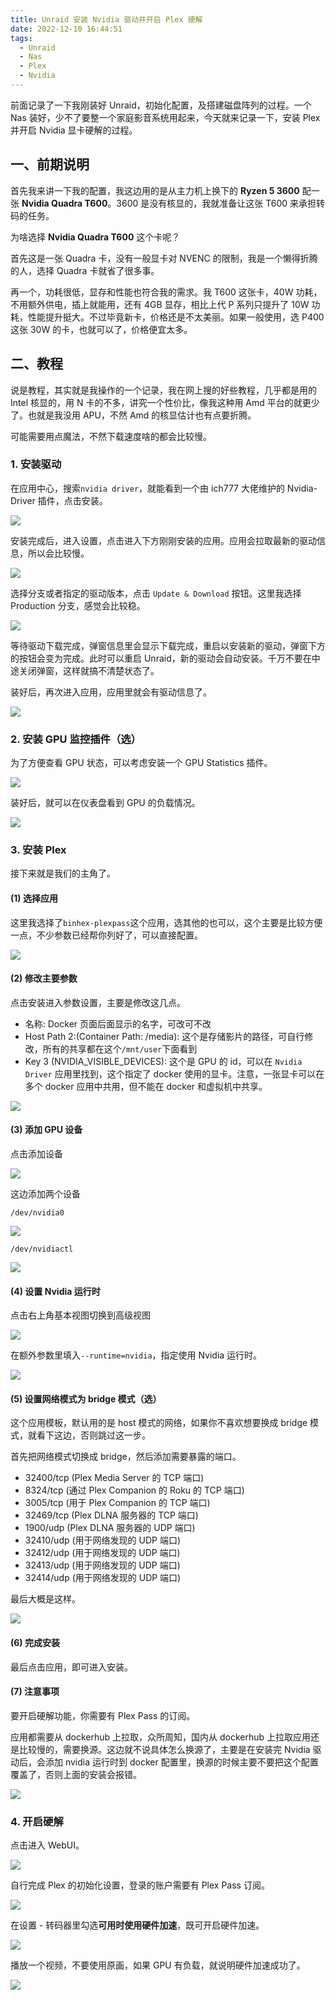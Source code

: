 ```yaml
---
title: Unraid 安装 Nvidia 驱动并开启 Plex 硬解
date: 2022-12-10 16:44:51
tags:
  - Unraid
  - Nas
  - Plex
  - Nvidia
---
```


前面记录了一下我刚装好 Unraid，初始化配置，及搭建磁盘阵列的过程。一个 Nas 装好，少不了要整一个家庭影音系统用起来，今天就来记录一下，安装 Plex 并开启 Nvidia 显卡硬解的过程。

<!--more-->

## 一、前期说明

首先我来讲一下我的配置，我这边用的是从主力机上换下的 **Ryzen 5 3600** 配一张 **Nvidia Quadra T600**。3600 是没有核显的，我就准备让这张 T600 来承担转码的任务。

为啥选择 **Nvidia Quadra T600** 这个卡呢？

首先这是一张 Quadra 卡，没有一般显卡对 NVENC 的限制，我是一个懒得折腾的人，选择 Quadra 卡就省了很多事。

再一个，功耗很低，显存和性能也符合我的需求。我 T600 这张卡，40W 功耗，不用额外供电，插上就能用，还有 4GB 显存，相比上代 P 系列只提升了 10W 功耗，性能提升挺大。不过毕竟新卡，价格还是不太美丽。如果一般使用，选 P400 这张 30W 的卡，也就可以了，价格便宜太多。

## 二、教程

说是教程，其实就是我操作的一个记录，我在网上搜的好些教程，几乎都是用的 Intel 核显的，用 N 卡的不多，讲究一个性价比，像我这种用 Amd 平台的就更少了。也就是我没用 APU，不然 Amd 的核显估计也有点要折腾。

可能需要用点魔法，不然下载速度啥的都会比较慢。

### 1. 安装驱动

在应用中心，搜索`nvidia driver`，就能看到一个由 ich777 大佬维护的 Nvidia-Driver 插件，点击安装。

![](https://img.iszy.xyz/1670667734658.png)

安装完成后，进入设置，点击进入下方刚刚安装的应用。应用会拉取最新的驱动信息，所以会比较慢。

![](https://img.iszy.xyz/1670667950035.png)

选择分支或者指定的驱动版本，点击 `Update & Download` 按钮。这里我选择 Production 分支，感觉会比较稳。

![](https://img.iszy.xyz/1670668181420.png)

等待驱动下载完成，弹窗信息里会显示下载完成，重启以安装新的驱动，弹窗下方的按钮会变为完成。此时可以重启 Unraid，新的驱动会自动安装。千万不要在中途关闭弹窗，这样就搞不清楚状态了。

装好后，再次进入应用，应用里就会有驱动信息了。

![](https://img.iszy.xyz/1670668411649.png)

### 2. 安装 GPU 监控插件（选）

为了方便查看 GPU 状态，可以考虑安装一个 GPU Statistics 插件。

![](https://img.iszy.xyz/1670668613284.png)

装好后，就可以在仪表盘看到 GPU 的负载情况。

![](https://img.iszy.xyz/1670668551407.png)

### 3. 安装 Plex

接下来就是我们的主角了。

#### (1) 选择应用

这里我选择了`binhex-plexpass`这个应用，选其他的也可以，这个主要是比较方便一点，不少参数已经帮你列好了，可以直接配置。

![](https://img.iszy.xyz/1670668918772.png)

#### (2) 修改主要参数

点击安装进入参数设置，主要是修改这几点。

- 名称: Docker 页面后面显示的名字，可改可不改
- Host Path 2:(Container Path: /media): 这个是存储影片的路径，可自行修改，所有的共享都在这个`/mnt/user`下面看到
- Key 3 (NVIDIA_VISIBLE_DEVICES): 这个是 GPU 的 id，可以在 `Nvidia Driver` 应用里找到，这个指定了 docker 使用的显卡。注意，一张显卡可以在多个 docker 应用中共用，但不能在 docker 和虚拟机中共享。

![](https://img.iszy.xyz/1670669464258.png)

#### (3) 添加 GPU 设备

点击添加设备

![](https://img.iszy.xyz/1670670100384.png)

这边添加两个设备

`/dev/nvidia0`

![](https://img.iszy.xyz/1670670160151.png)

`/dev/nvidiactl`

![](https://img.iszy.xyz/1670670251438.png)

#### (4) 设置 Nvidia 运行时

点击右上角基本视图切换到高级视图

![](https://img.iszy.xyz/1670670408658.png)

在额外参数里填入`--runtime=nvidia`，指定使用 Nvidia 运行时。

![](https://img.iszy.xyz/1670670469551.png)

#### (5) 设置网络模式为 bridge 模式（选）

这个应用模板，默认用的是 host 模式的网络，如果你不喜欢想要换成 bridge 模式，就看下这边，否则跳过这一步。

首先把网络模式切换成 bridge，然后添加需要暴露的端口。

- 32400/tcp (Plex Media Server 的 TCP 端口)
- 8324/tcp (通过 Plex Companion 的 Roku 的 TCP 端口)
- 3005/tcp (用于 Plex Companion 的 TCP 端口)
- 32469/tcp (Plex DLNA 服务器的 TCP 端口)
- 1900/udp (Plex DLNA 服务器的 UDP 端口)
- 32410/udp (用于网络发现的 UDP 端口)
- 32412/udp (用于网络发现的 UDP 端口)
- 32413/udp (用于网络发现的 UDP 端口)
- 32414/udp (用于网络发现的 UDP 端口)

最后大概是这样。

![](https://img.iszy.xyz/1670670957919.png)

#### (6) 完成安装

最后点击应用，即可进入安装。

#### (7) 注意事项

要开启硬解功能，你需要有 Plex Pass 的订阅。

应用都需要从 dockerhub 上拉取，众所周知，国内从 dockerhub 上拉取应用还是比较慢的，需要换源。这边就不说具体怎么换源了，主要是在安装完 Nvidia 驱动后，会添加 nvidia 运行时到 docker 配置里，换源的时候主要不要把这个配置覆盖了，否则上面的安装会报错。

![](https://img.iszy.xyz/1670670779242.png)

### 4. 开启硬解

点击进入 WebUI。

![](https://img.iszy.xyz/1670671309161.png)

自行完成 Plex 的初始化设置，登录的账户需要有 Plex Pass 订阅。

![](https://img.iszy.xyz/1670671436939.png)

在设置 - 转码器里勾选**可用时使用硬件加速**，既可开启硬件加速。

![](https://img.iszy.xyz/1670671485170.png)

播放一个视频，不要使用原画，如果 GPU 有负载，就说明硬件加速成功了。

![](https://img.iszy.xyz/1670671596040.png)
